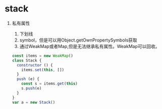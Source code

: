 # stack

1. 私有属性
    1. 下划线
    2. symbol，但是可以用Object.getOwnPropertySymbols获取
    3. 通过WeakMap或者Map,但是无法继承私有属性。WeakMap可以回收。

    ```javascript
    const items = new WeakMap()
    class Stack {
      constructor () {
        items.set(this, [])
      }
      push (e) {
        const s = items.get(this)
        s.push(e)
      }
    }
    var a = new Stack()
    ```
